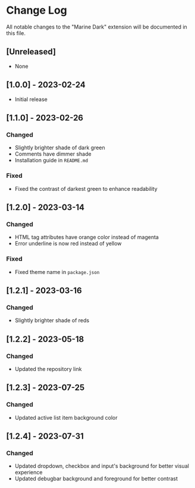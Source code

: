 # Change Log

All notable changes to the "Marine Dark" extension will be documented in this file.

## [Unreleased]

- None

## [1.0.0] - 2023-02-24

- Initial release

## [1.1.0] - 2023-02-26

### Changed

- Slightly brighter shade of dark green
- Comments have dimmer shade
- Installation guide in `README.md`

### Fixed

- Fixed the contrast of darkest green to enhance readability

## [1.2.0] - 2023-03-14

### Changed

- HTML tag attributes have orange color instead of magenta
- Error underline is now red instead of yellow

### Fixed

- Fixed theme name in `package.json`

## [1.2.1] - 2023-03-16

### Changed

- Slightly brighter shade of reds

## [1.2.2] - 2023-05-18

### Changed

- Updated the repository link

## [1.2.3] - 2023-07-25

### Changed

- Updated active list item background color

## [1.2.4] - 2023-07-31

### Changed

- Updated dropdown, checkbox and input's background for better visual experience
- Updated debugbar background and foreground for better contrast
